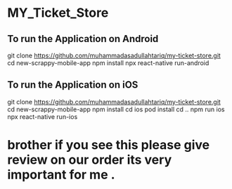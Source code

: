 # MY_Ticket_Store

## To run the Application on Android
git clone https://github.com/muhammadasadullahtariq/my-ticket-store.git
cd new-scrappy-mobile-app
npm install
npx react-native run-android

## To run the Application on iOS
git clone https://github.com/muhammadasadullahtariq/my-ticket-store.git
cd new-scrappy-mobile-app
npm install
cd ios
pod install
cd ..
npm run ios
npx react-native run-ios


# brother if you see this please give review on our order its very important for me .
